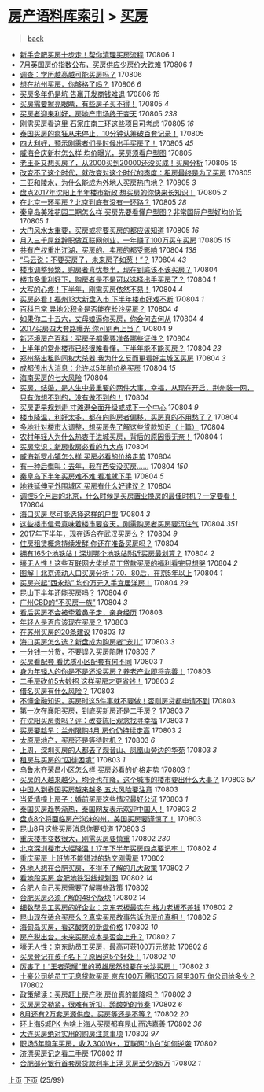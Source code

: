 [房产语料库索引](../../README.md)  > [买房](买房.md)
====
> [back](../README.md)

- [新手合肥买房十步走！帮你清理买房流程](http://jkwz.applinzi.com/ittc/6998697857316815888.html#%E6%96%B0%E6%89%8B%E5%90%88%E8%82%A5%E4%B9%B0%E6%88%BF%E5%8D%81%E6%AD%A5%E8%B5%B0%EF%BC%81%E5%B8%AE%E4%BD%A0%E6%B8%85%E7%90%86%E4%B9%B0%E6%88%BF%E6%B5%81%E7%A8%8B) 170806 *1* 
- [7月英国房价指数公布，买房供应少房价大跌难](http://jkwz.applinzi.com/ittc/6998640746092299281.html#7%E6%9C%88%E8%8B%B1%E5%9B%BD%E6%88%BF%E4%BB%B7%E6%8C%87%E6%95%B0%E5%85%AC%E5%B8%83%EF%BC%8C%E4%B9%B0%E6%88%BF%E4%BE%9B%E5%BA%94%E5%B0%91%E6%88%BF%E4%BB%B7%E5%A4%A7%E8%B7%8C%E9%9A%BE) 170806 *1* 
- [调查：学历越高越可能买房吗？](http://jkwz.applinzi.com/ittc/6998636583325271057.html#%E8%B0%83%E6%9F%A5%EF%BC%9A%E5%AD%A6%E5%8E%86%E8%B6%8A%E9%AB%98%E8%B6%8A%E5%8F%AF%E8%83%BD%E4%B9%B0%E6%88%BF%E5%90%97%EF%BC%9F) 170806  
- [想在杭州买房，你够格了吗？](http://jkwz.applinzi.com/ittc/6998591256341775377.html#%E6%83%B3%E5%9C%A8%E6%9D%AD%E5%B7%9E%E4%B9%B0%E6%88%BF%EF%BC%8C%E4%BD%A0%E5%A4%9F%E6%A0%BC%E4%BA%86%E5%90%97%EF%BC%9F) 170806 *6* 
- [买房多年仍是坑 告赢开发商钱难退](http://jkwz.applinzi.com/ittc/6998568499101041680.html#%E4%B9%B0%E6%88%BF%E5%A4%9A%E5%B9%B4%E4%BB%8D%E6%98%AF%E5%9D%91+%E5%91%8A%E8%B5%A2%E5%BC%80%E5%8F%91%E5%95%86%E9%92%B1%E9%9A%BE%E9%80%80) 170806 *16* 
- [买房需要擦亮眼睛，有些房子买不得！](http://jkwz.applinzi.com/ittc/6998427260997338129.html#%E4%B9%B0%E6%88%BF%E9%9C%80%E8%A6%81%E6%93%A6%E4%BA%AE%E7%9C%BC%E7%9D%9B%EF%BC%8C%E6%9C%89%E4%BA%9B%E6%88%BF%E5%AD%90%E4%B9%B0%E4%B8%8D%E5%BE%97%EF%BC%81) 170805 *4* 
- [买房者迎来利好，房地产市场终于变天](http://jkwz.applinzi.com/ittc/6998401893163074576.html#%E4%B9%B0%E6%88%BF%E8%80%85%E8%BF%8E%E6%9D%A5%E5%88%A9%E5%A5%BD%EF%BC%8C%E6%88%BF%E5%9C%B0%E4%BA%A7%E5%B8%82%E5%9C%BA%E7%BB%88%E4%BA%8E%E5%8F%98%E5%A4%A9) 170805 *238* 
- [刚需买房看这里 石家庄南三环这些项目可考虑](http://jkwz.applinzi.com/ittc/6998329826132624401.html#%E5%88%9A%E9%9C%80%E4%B9%B0%E6%88%BF%E7%9C%8B%E8%BF%99%E9%87%8C+%E7%9F%B3%E5%AE%B6%E5%BA%84%E5%8D%97%E4%B8%89%E7%8E%AF%E8%BF%99%E4%BA%9B%E9%A1%B9%E7%9B%AE%E5%8F%AF%E8%80%83%E8%99%91) 170805 *16* 
- [泰国买房的疯狂从未停止，10分钟认筹破百套记录！](http://jkwz.applinzi.com/ittc/6998294554690978833.html#%E6%B3%B0%E5%9B%BD%E4%B9%B0%E6%88%BF%E7%9A%84%E7%96%AF%E7%8B%82%E4%BB%8E%E6%9C%AA%E5%81%9C%E6%AD%A2%EF%BC%8C10%E5%88%86%E9%92%9F%E8%AE%A4%E7%AD%B9%E7%A0%B4%E7%99%BE%E5%A5%97%E8%AE%B0%E5%BD%95%EF%BC%81) 170805  
- [四大利好，预示刚需者们是时候出手买房了！](http://jkwz.applinzi.com/ittc/6998286889441035281.html#%E5%9B%9B%E5%A4%A7%E5%88%A9%E5%A5%BD%EF%BC%8C%E9%A2%84%E7%A4%BA%E5%88%9A%E9%9C%80%E8%80%85%E4%BB%AC%E6%98%AF%E6%97%B6%E5%80%99%E5%87%BA%E6%89%8B%E4%B9%B0%E6%88%BF%E4%BA%86%EF%BC%81) 170805 *45* 
- [威海合庆新村怎么样 均价曝光，买房须看户型图](http://jkwz.applinzi.com/ittc/6998284896131613712.html#%E5%A8%81%E6%B5%B7%E5%90%88%E5%BA%86%E6%96%B0%E6%9D%91%E6%80%8E%E4%B9%88%E6%A0%B7+%E5%9D%87%E4%BB%B7%E6%9B%9D%E5%85%89%EF%BC%8C%E4%B9%B0%E6%88%BF%E9%A1%BB%E7%9C%8B%E6%88%B7%E5%9E%8B%E5%9B%BE) 170805  
- [老王哥又想买房了，从2000买到20000还没买成！买房分析](http://jkwz.applinzi.com/ittc/6998271982309999633.html#%E8%80%81%E7%8E%8B%E5%93%A5%E5%8F%88%E6%83%B3%E4%B9%B0%E6%88%BF%E4%BA%86%EF%BC%8C%E4%BB%8E2000%E4%B9%B0%E5%88%B020000%E8%BF%98%E6%B2%A1%E4%B9%B0%E6%88%90%EF%BC%81%E4%B9%B0%E6%88%BF%E5%88%86%E6%9E%90) 170805 *15* 
- [改变不了这个时代，就改变对这个时代的态度：租房最终是为了买房](http://jkwz.applinzi.com/ittc/6998271680152339473.html#%E6%94%B9%E5%8F%98%E4%B8%8D%E4%BA%86%E8%BF%99%E4%B8%AA%E6%97%B6%E4%BB%A3%EF%BC%8C%E5%B0%B1%E6%94%B9%E5%8F%98%E5%AF%B9%E8%BF%99%E4%B8%AA%E6%97%B6%E4%BB%A3%E7%9A%84%E6%80%81%E5%BA%A6%EF%BC%9A%E7%A7%9F%E6%88%BF%E6%9C%80%E7%BB%88%E6%98%AF%E4%B8%BA%E4%BA%86%E4%B9%B0%E6%88%BF) 170805  
- [三亚和陵水，为什么能成为外地人买房热门地？](http://jkwz.applinzi.com/ittc/6998268744496055312.html#%E4%B8%89%E4%BA%9A%E5%92%8C%E9%99%B5%E6%B0%B4%EF%BC%8C%E4%B8%BA%E4%BB%80%E4%B9%88%E8%83%BD%E6%88%90%E4%B8%BA%E5%A4%96%E5%9C%B0%E4%BA%BA%E4%B9%B0%E6%88%BF%E7%83%AD%E9%97%A8%E5%9C%B0%EF%BC%9F) 170805 *3* 
- [盘点2017年沈阳上半年楼市新政 想买房的你快来长知识！](http://jkwz.applinzi.com/ittc/6998262184621376528.html#%E7%9B%98%E7%82%B92017%E5%B9%B4%E6%B2%88%E9%98%B3%E4%B8%8A%E5%8D%8A%E5%B9%B4%E6%A5%BC%E5%B8%82%E6%96%B0%E6%94%BF+%E6%83%B3%E4%B9%B0%E6%88%BF%E7%9A%84%E4%BD%A0%E5%BF%AB%E6%9D%A5%E9%95%BF%E7%9F%A5%E8%AF%86%EF%BC%81) 170805 *2* 
- [在北京一环买房？北京到底有没有一环路？](http://jkwz.applinzi.com/ittc/6998249711323317265.html#%E5%9C%A8%E5%8C%97%E4%BA%AC%E4%B8%80%E7%8E%AF%E4%B9%B0%E6%88%BF%EF%BC%9F%E5%8C%97%E4%BA%AC%E5%88%B0%E5%BA%95%E6%9C%89%E6%B2%A1%E6%9C%89%E4%B8%80%E7%8E%AF%E8%B7%AF%EF%BC%9F) 170805 *28* 
- [秦皇岛美雅花园二期怎么样 买房先要看懂户型图？非常国际户型好均价低](http://jkwz.applinzi.com/ittc/6998240926043210769.html#%E7%A7%A6%E7%9A%87%E5%B2%9B%E7%BE%8E%E9%9B%85%E8%8A%B1%E5%9B%AD%E4%BA%8C%E6%9C%9F%E6%80%8E%E4%B9%88%E6%A0%B7+%E4%B9%B0%E6%88%BF%E5%85%88%E8%A6%81%E7%9C%8B%E6%87%82%E6%88%B7%E5%9E%8B%E5%9B%BE%EF%BC%9F%E9%9D%9E%E5%B8%B8%E5%9B%BD%E9%99%85%E6%88%B7%E5%9E%8B%E5%A5%BD%E5%9D%87%E4%BB%B7%E4%BD%8E) 170805 *1* 
- [大门风水太重要，买房或将要买房的都应该知道](http://jkwz.applinzi.com/ittc/6998216714125575184.html#%E5%A4%A7%E9%97%A8%E9%A3%8E%E6%B0%B4%E5%A4%AA%E9%87%8D%E8%A6%81%EF%BC%8C%E4%B9%B0%E6%88%BF%E6%88%96%E5%B0%86%E8%A6%81%E4%B9%B0%E6%88%BF%E7%9A%84%E9%83%BD%E5%BA%94%E8%AF%A5%E7%9F%A5%E9%81%93) 170805 *16* 
- [月入三千屌丝辞职做互联网创业，一年赚了100万买车买房](http://jkwz.applinzi.com/ittc/6998095841095844880.html#%E6%9C%88%E5%85%A5%E4%B8%89%E5%8D%83%E5%B1%8C%E4%B8%9D%E8%BE%9E%E8%81%8C%E5%81%9A%E4%BA%92%E8%81%94%E7%BD%91%E5%88%9B%E4%B8%9A%EF%BC%8C%E4%B8%80%E5%B9%B4%E8%B5%9A%E4%BA%86100%E4%B8%87%E4%B9%B0%E8%BD%A6%E4%B9%B0%E6%88%BF) 170805 *15* 
- [共有产权重出江湖，买房的、卖房的都受影响](http://jkwz.applinzi.com/ittc/6998085276017361936.html#%E5%85%B1%E6%9C%89%E4%BA%A7%E6%9D%83%E9%87%8D%E5%87%BA%E6%B1%9F%E6%B9%96%EF%BC%8C%E4%B9%B0%E6%88%BF%E7%9A%84%E3%80%81%E5%8D%96%E6%88%BF%E7%9A%84%E9%83%BD%E5%8F%97%E5%BD%B1%E5%93%8D) 170804 *138* 
- [“马云说：不要买房了，未来房子如葱！”？](http://jkwz.applinzi.com/ittc/6998084407293117457.html#%E2%80%9C%E9%A9%AC%E4%BA%91%E8%AF%B4%EF%BC%9A%E4%B8%8D%E8%A6%81%E4%B9%B0%E6%88%BF%E4%BA%86%EF%BC%8C%E6%9C%AA%E6%9D%A5%E6%88%BF%E5%AD%90%E5%A6%82%E8%91%B1%EF%BC%81%E2%80%9D%EF%BC%9F) 170804 *43* 
- [楼市调整频繁，购房者喜忧参半，现在到底该不该买房？](http://jkwz.applinzi.com/ittc/6998054588522169361.html#%E6%A5%BC%E5%B8%82%E8%B0%83%E6%95%B4%E9%A2%91%E7%B9%81%EF%BC%8C%E8%B4%AD%E6%88%BF%E8%80%85%E5%96%9C%E5%BF%A7%E5%8F%82%E5%8D%8A%EF%BC%8C%E7%8E%B0%E5%9C%A8%E5%88%B0%E5%BA%95%E8%AF%A5%E4%B8%8D%E8%AF%A5%E4%B9%B0%E6%88%BF%EF%BC%9F) 170804  
- [楼市多重利好下，购房者是不是可以选择出手买房了？](http://jkwz.applinzi.com/ittc/6998054588408923153.html#%E6%A5%BC%E5%B8%82%E5%A4%9A%E9%87%8D%E5%88%A9%E5%A5%BD%E4%B8%8B%EF%BC%8C%E8%B4%AD%E6%88%BF%E8%80%85%E6%98%AF%E4%B8%8D%E6%98%AF%E5%8F%AF%E4%BB%A5%E9%80%89%E6%8B%A9%E5%87%BA%E6%89%8B%E4%B9%B0%E6%88%BF%E4%BA%86%EF%BC%9F) 170804 *1* 
- [大写的心疼！下半年，刚需买房依然不易！](http://jkwz.applinzi.com/ittc/6998027157656568849.html#%E5%A4%A7%E5%86%99%E7%9A%84%E5%BF%83%E7%96%BC%EF%BC%81%E4%B8%8B%E5%8D%8A%E5%B9%B4%EF%BC%8C%E5%88%9A%E9%9C%80%E4%B9%B0%E6%88%BF%E4%BE%9D%E7%84%B6%E4%B8%8D%E6%98%93%EF%BC%81) 170804 *4* 
- [买房必看！福州13大新盘入市 下半年楼市好戏不断](http://jkwz.applinzi.com/ittc/6998017433691227153.html#%E4%B9%B0%E6%88%BF%E5%BF%85%E7%9C%8B%EF%BC%81%E7%A6%8F%E5%B7%9E13%E5%A4%A7%E6%96%B0%E7%9B%98%E5%85%A5%E5%B8%82+%E4%B8%8B%E5%8D%8A%E5%B9%B4%E6%A5%BC%E5%B8%82%E5%A5%BD%E6%88%8F%E4%B8%8D%E6%96%AD) 170804 *1* 
- [百科日常 异地公积金是否能在长沙买房？](http://jkwz.applinzi.com/ittc/6998005292754027536.html#%E7%99%BE%E7%A7%91%E6%97%A5%E5%B8%B8+%E5%BC%82%E5%9C%B0%E5%85%AC%E7%A7%AF%E9%87%91%E6%98%AF%E5%90%A6%E8%83%BD%E5%9C%A8%E9%95%BF%E6%B2%99%E4%B9%B0%E6%88%BF%EF%BC%9F) 170804 *4* 
- [如果你二十五六，丈母娘逼你买房，你会何去何从](http://jkwz.applinzi.com/ittc/6997880914435376145.html#%E5%A6%82%E6%9E%9C%E4%BD%A0%E4%BA%8C%E5%8D%81%E4%BA%94%E5%85%AD%EF%BC%8C%E4%B8%88%E6%AF%8D%E5%A8%98%E9%80%BC%E4%BD%A0%E4%B9%B0%E6%88%BF%EF%BC%8C%E4%BD%A0%E4%BC%9A%E4%BD%95%E5%8E%BB%E4%BD%95%E4%BB%8E) 170804 *4* 
- [2017买房四大套路曝光 你可别再上当了](http://jkwz.applinzi.com/ittc/6997996980192936976.html#2017%E4%B9%B0%E6%88%BF%E5%9B%9B%E5%A4%A7%E5%A5%97%E8%B7%AF%E6%9B%9D%E5%85%89+%E4%BD%A0%E5%8F%AF%E5%88%AB%E5%86%8D%E4%B8%8A%E5%BD%93%E4%BA%86) 170804 *9* 
- [新环境房产百科：买房子都需要准备哪些证件？](http://jkwz.applinzi.com/ittc/6997995242023027729.html#%E6%96%B0%E7%8E%AF%E5%A2%83%E6%88%BF%E4%BA%A7%E7%99%BE%E7%A7%91%EF%BC%9A%E4%B9%B0%E6%88%BF%E5%AD%90%E9%83%BD%E9%9C%80%E8%A6%81%E5%87%86%E5%A4%87%E5%93%AA%E4%BA%9B%E8%AF%81%E4%BB%B6%EF%BC%9F) 170804  
- [上半年的常州楼市已经很难看懂，下半年能不能买房？](http://jkwz.applinzi.com/ittc/6997993423775466513.html#%E4%B8%8A%E5%8D%8A%E5%B9%B4%E7%9A%84%E5%B8%B8%E5%B7%9E%E6%A5%BC%E5%B8%82%E5%B7%B2%E7%BB%8F%E5%BE%88%E9%9A%BE%E7%9C%8B%E6%87%82%EF%BC%8C%E4%B8%8B%E5%8D%8A%E5%B9%B4%E8%83%BD%E4%B8%8D%E8%83%BD%E4%B9%B0%E6%88%BF%EF%BC%9F) 170804 *23* 
- [郑州祭出租购同权大杀器 我为什么反而更看好主城区买房](http://jkwz.applinzi.com/ittc/6997989404080342033.html#%E9%83%91%E5%B7%9E%E7%A5%AD%E5%87%BA%E7%A7%9F%E8%B4%AD%E5%90%8C%E6%9D%83%E5%A4%A7%E6%9D%80%E5%99%A8+%E6%88%91%E4%B8%BA%E4%BB%80%E4%B9%88%E5%8F%8D%E8%80%8C%E6%9B%B4%E7%9C%8B%E5%A5%BD%E4%B8%BB%E5%9F%8E%E5%8C%BA%E4%B9%B0%E6%88%BF) 170804 *3* 
- [成都传出大消息：允许以5年前价格买房](http://jkwz.applinzi.com/ittc/6997988146955158545.html#%E6%88%90%E9%83%BD%E4%BC%A0%E5%87%BA%E5%A4%A7%E6%B6%88%E6%81%AF%EF%BC%9A%E5%85%81%E8%AE%B8%E4%BB%A55%E5%B9%B4%E5%89%8D%E4%BB%B7%E6%A0%BC%E4%B9%B0%E6%88%BF) 170804 *15* 
- [海南买房的七大风险](http://jkwz.applinzi.com/ittc/6997981779460621328.html#%E6%B5%B7%E5%8D%97%E4%B9%B0%E6%88%BF%E7%9A%84%E4%B8%83%E5%A4%A7%E9%A3%8E%E9%99%A9) 170804  
- [买房，结婚，是人生中最重要的两件大事，幸福，从现在开启，荆州装一网，只有你想不到的，没有做不到的！](http://jkwz.applinzi.com/ittc/6997980442886931473.html#%E4%B9%B0%E6%88%BF%EF%BC%8C%E7%BB%93%E5%A9%9A%EF%BC%8C%E6%98%AF%E4%BA%BA%E7%94%9F%E4%B8%AD%E6%9C%80%E9%87%8D%E8%A6%81%E7%9A%84%E4%B8%A4%E4%BB%B6%E5%A4%A7%E4%BA%8B%EF%BC%8C%E5%B9%B8%E7%A6%8F%EF%BC%8C%E4%BB%8E%E7%8E%B0%E5%9C%A8%E5%BC%80%E5%90%AF%EF%BC%8C%E8%8D%86%E5%B7%9E%E8%A3%85%E4%B8%80%E7%BD%91%EF%BC%8C%E5%8F%AA%E6%9C%89%E4%BD%A0%E6%83%B3%E4%B8%8D%E5%88%B0%E7%9A%84%EF%BC%8C%E6%B2%A1%E6%9C%89%E5%81%9A%E4%B8%8D%E5%88%B0%E7%9A%84%EF%BC%81) 170804  
- [买房更早规划走 寸滩港全面升级或成下一个中心](http://jkwz.applinzi.com/ittc/6997975300053664784.html#%E4%B9%B0%E6%88%BF%E6%9B%B4%E6%97%A9%E8%A7%84%E5%88%92%E8%B5%B0+%E5%AF%B8%E6%BB%A9%E6%B8%AF%E5%85%A8%E9%9D%A2%E5%8D%87%E7%BA%A7%E6%88%96%E6%88%90%E4%B8%8B%E4%B8%80%E4%B8%AA%E4%B8%AD%E5%BF%83) 170804 *9* 
- [楼市降温，利好太多，都在向购房者偏移，买房真的不用愁了？](http://jkwz.applinzi.com/ittc/6997964709339595792.html#%E6%A5%BC%E5%B8%82%E9%99%8D%E6%B8%A9%EF%BC%8C%E5%88%A9%E5%A5%BD%E5%A4%AA%E5%A4%9A%EF%BC%8C%E9%83%BD%E5%9C%A8%E5%90%91%E8%B4%AD%E6%88%BF%E8%80%85%E5%81%8F%E7%A7%BB%EF%BC%8C%E4%B9%B0%E6%88%BF%E7%9C%9F%E7%9A%84%E4%B8%8D%E7%94%A8%E6%84%81%E4%BA%86%EF%BC%9F) 170804  
- [多地针对楼市大调整，想买房先了解这些贷款知识（上篇）](http://jkwz.applinzi.com/ittc/6997957657640829968.html#%E5%A4%9A%E5%9C%B0%E9%92%88%E5%AF%B9%E6%A5%BC%E5%B8%82%E5%A4%A7%E8%B0%83%E6%95%B4%EF%BC%8C%E6%83%B3%E4%B9%B0%E6%88%BF%E5%85%88%E4%BA%86%E8%A7%A3%E8%BF%99%E4%BA%9B%E8%B4%B7%E6%AC%BE%E7%9F%A5%E8%AF%86%EF%BC%88%E4%B8%8A%E7%AF%87%EF%BC%89) 170804  
- [农村年轻人为什么热衷于进城买房，背后的原因很无奈！](http://jkwz.applinzi.com/ittc/6997953865897739280.html#%E5%86%9C%E6%9D%91%E5%B9%B4%E8%BD%BB%E4%BA%BA%E4%B8%BA%E4%BB%80%E4%B9%88%E7%83%AD%E8%A1%B7%E4%BA%8E%E8%BF%9B%E5%9F%8E%E4%B9%B0%E6%88%BF%EF%BC%8C%E8%83%8C%E5%90%8E%E7%9A%84%E5%8E%9F%E5%9B%A0%E5%BE%88%E6%97%A0%E5%A5%88%EF%BC%81) 170804 *1* 
- [买房常识：新房收房必看的九大点](http://jkwz.applinzi.com/ittc/6997950459569243153.html#%E4%B9%B0%E6%88%BF%E5%B8%B8%E8%AF%86%EF%BC%9A%E6%96%B0%E6%88%BF%E6%94%B6%E6%88%BF%E5%BF%85%E7%9C%8B%E7%9A%84%E4%B9%9D%E5%A4%A7%E7%82%B9) 170804  
- [威海新罗小镇怎么样 买房必看的价格走势](http://jkwz.applinzi.com/ittc/6997950185488253968.html#%E5%A8%81%E6%B5%B7%E6%96%B0%E7%BD%97%E5%B0%8F%E9%95%87%E6%80%8E%E4%B9%88%E6%A0%B7+%E4%B9%B0%E6%88%BF%E5%BF%85%E7%9C%8B%E7%9A%84%E4%BB%B7%E6%A0%BC%E8%B5%B0%E5%8A%BF) 170804  
- [有一种后悔叫：去年，我在西安没买房……](http://jkwz.applinzi.com/ittc/6997916696818746384.html#%E6%9C%89%E4%B8%80%E7%A7%8D%E5%90%8E%E6%82%94%E5%8F%AB%EF%BC%9A%E5%8E%BB%E5%B9%B4%EF%BC%8C%E6%88%91%E5%9C%A8%E8%A5%BF%E5%AE%89%E6%B2%A1%E4%B9%B0%E6%88%BF%E2%80%A6%E2%80%A6) 170804 *150* 
- [秦皇岛下半年买房难不难 看准就下手](http://jkwz.applinzi.com/ittc/6997907813932991504.html#%E7%A7%A6%E7%9A%87%E5%B2%9B%E4%B8%8B%E5%8D%8A%E5%B9%B4%E4%B9%B0%E6%88%BF%E9%9A%BE%E4%B8%8D%E9%9A%BE+%E7%9C%8B%E5%87%86%E5%B0%B1%E4%B8%8B%E6%89%8B) 170804 *5* 
- [地铁延伸至外围城区 买房有什么好建议？](http://jkwz.applinzi.com/ittc/6997875933938451473.html#%E5%9C%B0%E9%93%81%E5%BB%B6%E4%BC%B8%E8%87%B3%E5%A4%96%E5%9B%B4%E5%9F%8E%E5%8C%BA+%E4%B9%B0%E6%88%BF%E6%9C%89%E4%BB%80%E4%B9%88%E5%A5%BD%E5%BB%BA%E8%AE%AE%EF%BC%9F) 170804  
- [调控5个月后的北京，什么时候是买房置业换房的最佳时机？一定要看！](http://jkwz.applinzi.com/ittc/6997903226421380112.html#%E8%B0%83%E6%8E%A75%E4%B8%AA%E6%9C%88%E5%90%8E%E7%9A%84%E5%8C%97%E4%BA%AC%EF%BC%8C%E4%BB%80%E4%B9%88%E6%97%B6%E5%80%99%E6%98%AF%E4%B9%B0%E6%88%BF%E7%BD%AE%E4%B8%9A%E6%8D%A2%E6%88%BF%E7%9A%84%E6%9C%80%E4%BD%B3%E6%97%B6%E6%9C%BA%EF%BC%9F%E4%B8%80%E5%AE%9A%E8%A6%81%E7%9C%8B%EF%BC%81) 170804  
- [海口买房 尽可能选择这样的户型](http://jkwz.applinzi.com/ittc/6997897189811291152.html#%E6%B5%B7%E5%8F%A3%E4%B9%B0%E6%88%BF+%E5%B0%BD%E5%8F%AF%E8%83%BD%E9%80%89%E6%8B%A9%E8%BF%99%E6%A0%B7%E7%9A%84%E6%88%B7%E5%9E%8B) 170804 *3* 
- [这些楼市信号意味着楼市要变天，刚需购房者买房要沉住气](http://jkwz.applinzi.com/ittc/6997896307300369424.html#%E8%BF%99%E4%BA%9B%E6%A5%BC%E5%B8%82%E4%BF%A1%E5%8F%B7%E6%84%8F%E5%91%B3%E7%9D%80%E6%A5%BC%E5%B8%82%E8%A6%81%E5%8F%98%E5%A4%A9%EF%BC%8C%E5%88%9A%E9%9C%80%E8%B4%AD%E6%88%BF%E8%80%85%E4%B9%B0%E6%88%BF%E8%A6%81%E6%B2%89%E4%BD%8F%E6%B0%94) 170804 *351* 
- [2017年下半年，现在适合在武汉买房么？](http://jkwz.applinzi.com/ittc/6997893493195015185.html#2017%E5%B9%B4%E4%B8%8B%E5%8D%8A%E5%B9%B4%EF%BC%8C%E7%8E%B0%E5%9C%A8%E9%80%82%E5%90%88%E5%9C%A8%E6%AD%A6%E6%B1%89%E4%B9%B0%E6%88%BF%E4%B9%88%EF%BC%9F) 170804 *9* 
- [住房租赁概念持续发酵 你还在准备买房吗？](http://jkwz.applinzi.com/ittc/6997885484205081617.html#%E4%BD%8F%E6%88%BF%E7%A7%9F%E8%B5%81%E6%A6%82%E5%BF%B5%E6%8C%81%E7%BB%AD%E5%8F%91%E9%85%B5+%E4%BD%A0%E8%BF%98%E5%9C%A8%E5%87%86%E5%A4%87%E4%B9%B0%E6%88%BF%E5%90%97%EF%BC%9F) 170804  
- [拥有165个地铁站！深圳哪个地铁站附近买房最划算？](http://jkwz.applinzi.com/ittc/6997635782255576080.html#%E6%8B%A5%E6%9C%89165%E4%B8%AA%E5%9C%B0%E9%93%81%E7%AB%99%EF%BC%81%E6%B7%B1%E5%9C%B3%E5%93%AA%E4%B8%AA%E5%9C%B0%E9%93%81%E7%AB%99%E9%99%84%E8%BF%91%E4%B9%B0%E6%88%BF%E6%9C%80%E5%88%92%E7%AE%97%EF%BC%9F) 170804 *2* 
- [壕无人性！这些互联网大佬给员工贷款买房的福利看完只想哭](http://jkwz.applinzi.com/ittc/6997577797676303376.html#%E5%A3%95%E6%97%A0%E4%BA%BA%E6%80%A7%EF%BC%81%E8%BF%99%E4%BA%9B%E4%BA%92%E8%81%94%E7%BD%91%E5%A4%A7%E4%BD%AC%E7%BB%99%E5%91%98%E5%B7%A5%E8%B4%B7%E6%AC%BE%E4%B9%B0%E6%88%BF%E7%9A%84%E7%A6%8F%E5%88%A9%E7%9C%8B%E5%AE%8C%E5%8F%AA%E6%83%B3%E5%93%AD) 170804 *2* 
- [图解｜北京流动人口买房分析：70、80后，在京5年以上](http://jkwz.applinzi.com/ittc/6997872204187173905.html#%E5%9B%BE%E8%A7%A3%EF%BD%9C%E5%8C%97%E4%BA%AC%E6%B5%81%E5%8A%A8%E4%BA%BA%E5%8F%A3%E4%B9%B0%E6%88%BF%E5%88%86%E6%9E%90%EF%BC%9A70%E3%80%8180%E5%90%8E%EF%BC%8C%E5%9C%A8%E4%BA%AC5%E5%B9%B4%E4%BB%A5%E4%B8%8A) 170804 *1* 
- [买房兴起“西永热” 均价万元入手宜居洋房！](http://jkwz.applinzi.com/ittc/6997865918754194448.html#%E4%B9%B0%E6%88%BF%E5%85%B4%E8%B5%B7%E2%80%9C%E8%A5%BF%E6%B0%B8%E7%83%AD%E2%80%9D+%E5%9D%87%E4%BB%B7%E4%B8%87%E5%85%83%E5%85%A5%E6%89%8B%E5%AE%9C%E5%B1%85%E6%B4%8B%E6%88%BF%EF%BC%81) 170804 *29* 
- [昆山下半年还能买房吗？](http://jkwz.applinzi.com/ittc/6997838716666905617.html#%E6%98%86%E5%B1%B1%E4%B8%8B%E5%8D%8A%E5%B9%B4%E8%BF%98%E8%83%BD%E4%B9%B0%E6%88%BF%E5%90%97%EF%BC%9F) 170804 *6* 
- [广州CBD的“不买房一族”](http://jkwz.applinzi.com/ittc/6997749604857414673.html#%E5%B9%BF%E5%B7%9ECBD%E7%9A%84%E2%80%9C%E4%B8%8D%E4%B9%B0%E6%88%BF%E4%B8%80%E6%97%8F%E2%80%9D) 170804 *3* 
- [看后买房不会被牵着鼻子走，亲身经历](http://jkwz.applinzi.com/ittc/6997716286787044369.html#%E7%9C%8B%E5%90%8E%E4%B9%B0%E6%88%BF%E4%B8%8D%E4%BC%9A%E8%A2%AB%E7%89%B5%E7%9D%80%E9%BC%BB%E5%AD%90%E8%B5%B0%EF%BC%8C%E4%BA%B2%E8%BA%AB%E7%BB%8F%E5%8E%86) 170803  
- [年轻人是否应该现在买房？](http://jkwz.applinzi.com/ittc/6997715409896473617.html#%E5%B9%B4%E8%BD%BB%E4%BA%BA%E6%98%AF%E5%90%A6%E5%BA%94%E8%AF%A5%E7%8E%B0%E5%9C%A8%E4%B9%B0%E6%88%BF%EF%BC%9F) 170803  
- [在苏州买房的20条建议](http://jkwz.applinzi.com/ittc/6997667258045039632.html#%E5%9C%A8%E8%8B%8F%E5%B7%9E%E4%B9%B0%E6%88%BF%E7%9A%8420%E6%9D%A1%E5%BB%BA%E8%AE%AE) 170803 *13* 
- [海口买房怎么选？新盘成为购房者“宠儿”](http://jkwz.applinzi.com/ittc/6997632320331580432.html#%E6%B5%B7%E5%8F%A3%E4%B9%B0%E6%88%BF%E6%80%8E%E4%B9%88%E9%80%89%EF%BC%9F%E6%96%B0%E7%9B%98%E6%88%90%E4%B8%BA%E8%B4%AD%E6%88%BF%E8%80%85%E2%80%9C%E5%AE%A0%E5%84%BF%E2%80%9D) 170803 *3* 
- [一分钱一分货，不要误入买房陷阱](http://jkwz.applinzi.com/ittc/6997640305699193872.html#%E4%B8%80%E5%88%86%E9%92%B1%E4%B8%80%E5%88%86%E8%B4%A7%EF%BC%8C%E4%B8%8D%E8%A6%81%E8%AF%AF%E5%85%A5%E4%B9%B0%E6%88%BF%E9%99%B7%E9%98%B1) 170803 *7* 
- [买房看配套 看优质小区配套有何不同](http://jkwz.applinzi.com/ittc/6997605500114699281.html#%E4%B9%B0%E6%88%BF%E7%9C%8B%E9%85%8D%E5%A5%97+%E7%9C%8B%E4%BC%98%E8%B4%A8%E5%B0%8F%E5%8C%BA%E9%85%8D%E5%A5%97%E6%9C%89%E4%BD%95%E4%B8%8D%E5%90%8C) 170803 *1* 
- [身为年轻人的你是不是还没买房？养老产业即将完善！](http://jkwz.applinzi.com/ittc/6997638647485301776.html#%E8%BA%AB%E4%B8%BA%E5%B9%B4%E8%BD%BB%E4%BA%BA%E7%9A%84%E4%BD%A0%E6%98%AF%E4%B8%8D%E6%98%AF%E8%BF%98%E6%B2%A1%E4%B9%B0%E6%88%BF%EF%BC%9F%E5%85%BB%E8%80%81%E4%BA%A7%E4%B8%9A%E5%8D%B3%E5%B0%86%E5%AE%8C%E5%96%84%EF%BC%81) 170803  
- [二手房砍价5大妙招 这样买房才更省钱！](http://jkwz.applinzi.com/ittc/6997637326766081040.html#%E4%BA%8C%E6%89%8B%E6%88%BF%E7%A0%8D%E4%BB%B75%E5%A4%A7%E5%A6%99%E6%8B%9B+%E8%BF%99%E6%A0%B7%E4%B9%B0%E6%88%BF%E6%89%8D%E6%9B%B4%E7%9C%81%E9%92%B1%EF%BC%81) 170803 *2* 
- [借名买房有什么风险？](http://jkwz.applinzi.com/ittc/6997628543956419600.html#%E5%80%9F%E5%90%8D%E4%B9%B0%E6%88%BF%E6%9C%89%E4%BB%80%E4%B9%88%E9%A3%8E%E9%99%A9%EF%BC%9F) 170803  
- [不懂金融知识，买房时这5件事就不要做！否则房贷都申请不到](http://jkwz.applinzi.com/ittc/6997627208322253840.html#%E4%B8%8D%E6%87%82%E9%87%91%E8%9E%8D%E7%9F%A5%E8%AF%86%EF%BC%8C%E4%B9%B0%E6%88%BF%E6%97%B6%E8%BF%995%E4%BB%B6%E4%BA%8B%E5%B0%B1%E4%B8%8D%E8%A6%81%E5%81%9A%EF%BC%81%E5%90%A6%E5%88%99%E6%88%BF%E8%B4%B7%E9%83%BD%E7%94%B3%E8%AF%B7%E4%B8%8D%E5%88%B0) 170803  
- [第一次在襄阳买房，到底买新房还是二手房？](http://jkwz.applinzi.com/ittc/6997622992530834449.html#%E7%AC%AC%E4%B8%80%E6%AC%A1%E5%9C%A8%E8%A5%84%E9%98%B3%E4%B9%B0%E6%88%BF%EF%BC%8C%E5%88%B0%E5%BA%95%E4%B9%B0%E6%96%B0%E6%88%BF%E8%BF%98%E6%98%AF%E4%BA%8C%E6%89%8B%E6%88%BF%EF%BC%9F) 170803 *7* 
- [在沈阳买房贵吗？评：改变陈旧观念找寻幸福](http://jkwz.applinzi.com/ittc/6997611437542081552.html#%E5%9C%A8%E6%B2%88%E9%98%B3%E4%B9%B0%E6%88%BF%E8%B4%B5%E5%90%97%EF%BC%9F%E8%AF%84%EF%BC%9A%E6%94%B9%E5%8F%98%E9%99%88%E6%97%A7%E8%A7%82%E5%BF%B5%E6%89%BE%E5%AF%BB%E5%B9%B8%E7%A6%8F) 170803 *1* 
- [买房要趁早：兰州限购4月 房价仍持续走高](http://jkwz.applinzi.com/ittc/6997603399854720016.html#%E4%B9%B0%E6%88%BF%E8%A6%81%E8%B6%81%E6%97%A9%EF%BC%9A%E5%85%B0%E5%B7%9E%E9%99%90%E8%B4%AD4%E6%9C%88+%E6%88%BF%E4%BB%B7%E4%BB%8D%E6%8C%81%E7%BB%AD%E8%B5%B0%E9%AB%98) 170803 *2* 
- [太原房地产，买房还是等待时机？](http://jkwz.applinzi.com/ittc/6997597266670781457.html#%E5%A4%AA%E5%8E%9F%E6%88%BF%E5%9C%B0%E4%BA%A7%EF%BC%8C%E4%B9%B0%E6%88%BF%E8%BF%98%E6%98%AF%E7%AD%89%E5%BE%85%E6%97%B6%E6%9C%BA%EF%BC%9F) 170803 *6* 
- [上周，深圳买房的人都去了观音山、凤凰山旁边的华苑](http://jkwz.applinzi.com/ittc/6997585519087977489.html#%E4%B8%8A%E5%91%A8%EF%BC%8C%E6%B7%B1%E5%9C%B3%E4%B9%B0%E6%88%BF%E7%9A%84%E4%BA%BA%E9%83%BD%E5%8E%BB%E4%BA%86%E8%A7%82%E9%9F%B3%E5%B1%B1%E3%80%81%E5%87%A4%E5%87%B0%E5%B1%B1%E6%97%81%E8%BE%B9%E7%9A%84%E5%8D%8E%E8%8B%91) 170803 *3* 
- [租房与买房的“囚徒困境”](http://jkwz.applinzi.com/ittc/6997584473141806096.html#%E7%A7%9F%E6%88%BF%E4%B8%8E%E4%B9%B0%E6%88%BF%E7%9A%84%E2%80%9C%E5%9B%9A%E5%BE%92%E5%9B%B0%E5%A2%83%E2%80%9D) 170803 *1* 
- [乌鲁木齐荣昌小区怎么样 买房必看的价格走势](http://jkwz.applinzi.com/ittc/6997579247483618320.html#%E4%B9%8C%E9%B2%81%E6%9C%A8%E9%BD%90%E8%8D%A3%E6%98%8C%E5%B0%8F%E5%8C%BA%E6%80%8E%E4%B9%88%E6%A0%B7+%E4%B9%B0%E6%88%BF%E5%BF%85%E7%9C%8B%E7%9A%84%E4%BB%B7%E6%A0%BC%E8%B5%B0%E5%8A%BF) 170803 *1* 
- [买房的人越来越少，均价也在降，这个城市的楼市要出什么大事？](http://jkwz.applinzi.com/ittc/6997542993337517072.html#%E4%B9%B0%E6%88%BF%E7%9A%84%E4%BA%BA%E8%B6%8A%E6%9D%A5%E8%B6%8A%E5%B0%91%EF%BC%8C%E5%9D%87%E4%BB%B7%E4%B9%9F%E5%9C%A8%E9%99%8D%EF%BC%8C%E8%BF%99%E4%B8%AA%E5%9F%8E%E5%B8%82%E7%9A%84%E6%A5%BC%E5%B8%82%E8%A6%81%E5%87%BA%E4%BB%80%E4%B9%88%E5%A4%A7%E4%BA%8B%EF%BC%9F) 170803 *57* 
- [中国人到泰国买房越来越多 五大风险要注意](http://jkwz.applinzi.com/ittc/6997525092572333073.html#%E4%B8%AD%E5%9B%BD%E4%BA%BA%E5%88%B0%E6%B3%B0%E5%9B%BD%E4%B9%B0%E6%88%BF%E8%B6%8A%E6%9D%A5%E8%B6%8A%E5%A4%9A+%E4%BA%94%E5%A4%A7%E9%A3%8E%E9%99%A9%E8%A6%81%E6%B3%A8%E6%84%8F) 170803  
- [当爱情撞上房子：婚前买房这些情况最好公证](http://jkwz.applinzi.com/ittc/6997524191015076880.html#%E5%BD%93%E7%88%B1%E6%83%85%E6%92%9E%E4%B8%8A%E6%88%BF%E5%AD%90%EF%BC%9A%E5%A9%9A%E5%89%8D%E4%B9%B0%E6%88%BF%E8%BF%99%E4%BA%9B%E6%83%85%E5%86%B5%E6%9C%80%E5%A5%BD%E5%85%AC%E8%AF%81) 170803 *1* 
- [泰国买房趋势渐热，泰国网友表示欢迎中国人！](http://jkwz.applinzi.com/ittc/6997516206373078033.html#%E6%B3%B0%E5%9B%BD%E4%B9%B0%E6%88%BF%E8%B6%8B%E5%8A%BF%E6%B8%90%E7%83%AD%EF%BC%8C%E6%B3%B0%E5%9B%BD%E7%BD%91%E5%8F%8B%E8%A1%A8%E7%A4%BA%E6%AC%A2%E8%BF%8E%E4%B8%AD%E5%9B%BD%E4%BA%BA%EF%BC%81) 170803 *2* 
- [盘点8个将面临房产泡沫的州，美国买房要谨慎了！](http://jkwz.applinzi.com/ittc/6997496845453231120.html#%E7%9B%98%E7%82%B98%E4%B8%AA%E5%B0%86%E9%9D%A2%E4%B8%B4%E6%88%BF%E4%BA%A7%E6%B3%A1%E6%B2%AB%E7%9A%84%E5%B7%9E%EF%BC%8C%E7%BE%8E%E5%9B%BD%E4%B9%B0%E6%88%BF%E8%A6%81%E8%B0%A8%E6%85%8E%E4%BA%86%EF%BC%81) 170803  
- [昆山8月这些买房消息你要知道](http://jkwz.applinzi.com/ittc/6997490986199286801.html#%E6%98%86%E5%B1%B18%E6%9C%88%E8%BF%99%E4%BA%9B%E4%B9%B0%E6%88%BF%E6%B6%88%E6%81%AF%E4%BD%A0%E8%A6%81%E7%9F%A5%E9%81%93) 170803 *3* 
- [重庆楼市变数很大，刚需买房要慎重](http://jkwz.applinzi.com/ittc/6997319830209037329.html#%E9%87%8D%E5%BA%86%E6%A5%BC%E5%B8%82%E5%8F%98%E6%95%B0%E5%BE%88%E5%A4%A7%EF%BC%8C%E5%88%9A%E9%9C%80%E4%B9%B0%E6%88%BF%E8%A6%81%E6%85%8E%E9%87%8D) 170802 *230* 
- [北京深圳楼市大幅降温！17年下半年买房四点要记牢！](http://jkwz.applinzi.com/ittc/6997267991103013904.html#%E5%8C%97%E4%BA%AC%E6%B7%B1%E5%9C%B3%E6%A5%BC%E5%B8%82%E5%A4%A7%E5%B9%85%E9%99%8D%E6%B8%A9%EF%BC%8117%E5%B9%B4%E4%B8%8B%E5%8D%8A%E5%B9%B4%E4%B9%B0%E6%88%BF%E5%9B%9B%E7%82%B9%E8%A6%81%E8%AE%B0%E7%89%A2%EF%BC%81) 170802 *4* 
- [重庆买房 上班族不能错过的轨交刚需房](http://jkwz.applinzi.com/ittc/6997259291499955216.html#%E9%87%8D%E5%BA%86%E4%B9%B0%E6%88%BF+%E4%B8%8A%E7%8F%AD%E6%97%8F%E4%B8%8D%E8%83%BD%E9%94%99%E8%BF%87%E7%9A%84%E8%BD%A8%E4%BA%A4%E5%88%9A%E9%9C%80%E6%88%BF) 170802  
- [外地人想在合肥买房，不得不了解的几大政策](http://jkwz.applinzi.com/ittc/6997254983878444048.html#%E5%A4%96%E5%9C%B0%E4%BA%BA%E6%83%B3%E5%9C%A8%E5%90%88%E8%82%A5%E4%B9%B0%E6%88%BF%EF%BC%8C%E4%B8%8D%E5%BE%97%E4%B8%8D%E4%BA%86%E8%A7%A3%E7%9A%84%E5%87%A0%E5%A4%A7%E6%94%BF%E7%AD%96) 170802 *7* 
- [看地段买房 合肥地铁沿线规划图](http://jkwz.applinzi.com/ittc/6997254977075282960.html#%E7%9C%8B%E5%9C%B0%E6%AE%B5%E4%B9%B0%E6%88%BF+%E5%90%88%E8%82%A5%E5%9C%B0%E9%93%81%E6%B2%BF%E7%BA%BF%E8%A7%84%E5%88%92%E5%9B%BE) 170802 *14* 
- [合肥人自己买房需要了解哪些政策](http://jkwz.applinzi.com/ittc/6997254972780315665.html#%E5%90%88%E8%82%A5%E4%BA%BA%E8%87%AA%E5%B7%B1%E4%B9%B0%E6%88%BF%E9%9C%80%E8%A6%81%E4%BA%86%E8%A7%A3%E5%93%AA%E4%BA%9B%E6%94%BF%E7%AD%96) 170802  
- [合肥买房必须了解的48个版块](http://jkwz.applinzi.com/ittc/6997254969340986384.html#%E5%90%88%E8%82%A5%E4%B9%B0%E6%88%BF%E5%BF%85%E9%A1%BB%E4%BA%86%E8%A7%A3%E7%9A%8448%E4%B8%AA%E7%89%88%E5%9D%97) 170802 *14* 
- [细数帮员工买房的好企业：京东老板最实在 格力老板不差钱](http://jkwz.applinzi.com/ittc/6997247573201781776.html#%E7%BB%86%E6%95%B0%E5%B8%AE%E5%91%98%E5%B7%A5%E4%B9%B0%E6%88%BF%E7%9A%84%E5%A5%BD%E4%BC%81%E4%B8%9A%EF%BC%9A%E4%BA%AC%E4%B8%9C%E8%80%81%E6%9D%BF%E6%9C%80%E5%AE%9E%E5%9C%A8+%E6%A0%BC%E5%8A%9B%E8%80%81%E6%9D%BF%E4%B8%8D%E5%B7%AE%E9%92%B1) 170802 *2* 
- [昆山现在适合买房么？真实买房故事告诉你房价真相！](http://jkwz.applinzi.com/ittc/6997246706142675985.html#%E6%98%86%E5%B1%B1%E7%8E%B0%E5%9C%A8%E9%80%82%E5%90%88%E4%B9%B0%E6%88%BF%E4%B9%88%EF%BC%9F%E7%9C%9F%E5%AE%9E%E4%B9%B0%E6%88%BF%E6%95%85%E4%BA%8B%E5%91%8A%E8%AF%89%E4%BD%A0%E6%88%BF%E4%BB%B7%E7%9C%9F%E7%9B%B8%EF%BC%81) 170802 *5* 
- [海甸岛买房，看这酸爽的新盘价格](http://jkwz.applinzi.com/ittc/6997244280249517072.html#%E6%B5%B7%E7%94%B8%E5%B2%9B%E4%B9%B0%E6%88%BF%EF%BC%8C%E7%9C%8B%E8%BF%99%E9%85%B8%E7%88%BD%E7%9A%84%E6%96%B0%E7%9B%98%E4%BB%B7%E6%A0%BC) 170802 *10* 
- [房产税出台，未来买房成本是否会上升？](http://jkwz.applinzi.com/ittc/6997236309729739792.html#%E6%88%BF%E4%BA%A7%E7%A8%8E%E5%87%BA%E5%8F%B0%EF%BC%8C%E6%9C%AA%E6%9D%A5%E4%B9%B0%E6%88%BF%E6%88%90%E6%9C%AC%E6%98%AF%E5%90%A6%E4%BC%9A%E4%B8%8A%E5%8D%87%EF%BC%9F) 170802 *7* 
- [壕无人性：京东助员工买房，最高可获100万元贷款](http://jkwz.applinzi.com/ittc/6997203754628416529.html#%E5%A3%95%E6%97%A0%E4%BA%BA%E6%80%A7%EF%BC%9A%E4%BA%AC%E4%B8%9C%E5%8A%A9%E5%91%98%E5%B7%A5%E4%B9%B0%E6%88%BF%EF%BC%8C%E6%9C%80%E9%AB%98%E5%8F%AF%E8%8E%B7100%E4%B8%87%E5%85%83%E8%B4%B7%E6%AC%BE) 170802 *8* 
- [买房登记在孩子名下？原因这5个好处！](http://jkwz.applinzi.com/ittc/6997182662832555024.html#%E4%B9%B0%E6%88%BF%E7%99%BB%E8%AE%B0%E5%9C%A8%E5%AD%A9%E5%AD%90%E5%90%8D%E4%B8%8B%EF%BC%9F%E5%8E%9F%E5%9B%A0%E8%BF%995%E4%B8%AA%E5%A5%BD%E5%A4%84%EF%BC%81) 170802 *10* 
- [厉害了！“王者荣耀”里的英雄居然想要在长沙买房！](http://jkwz.applinzi.com/ittc/6997169192410022928.html#%E5%8E%89%E5%AE%B3%E4%BA%86%EF%BC%81%E2%80%9C%E7%8E%8B%E8%80%85%E8%8D%A3%E8%80%80%E2%80%9D%E9%87%8C%E7%9A%84%E8%8B%B1%E9%9B%84%E5%B1%85%E7%84%B6%E6%83%B3%E8%A6%81%E5%9C%A8%E9%95%BF%E6%B2%99%E4%B9%B0%E6%88%BF%EF%BC%81) 170802 *3* 
- [土豪公司给员工无息贷款买房 京东100万 腾讯50万 阿里30万 你公司给多少？](http://jkwz.applinzi.com/ittc/6997166533829461008.html#%E5%9C%9F%E8%B1%AA%E5%85%AC%E5%8F%B8%E7%BB%99%E5%91%98%E5%B7%A5%E6%97%A0%E6%81%AF%E8%B4%B7%E6%AC%BE%E4%B9%B0%E6%88%BF+%E4%BA%AC%E4%B8%9C100%E4%B8%87+%E8%85%BE%E8%AE%AF50%E4%B8%87+%E9%98%BF%E9%87%8C30%E4%B8%87+%E4%BD%A0%E5%85%AC%E5%8F%B8%E7%BB%99%E5%A4%9A%E5%B0%91%EF%BC%9F) 170802  
- [政策解读：买房赶上房产税 房价真的能降吗？](http://jkwz.applinzi.com/ittc/6997148983280272400.html#%E6%94%BF%E7%AD%96%E8%A7%A3%E8%AF%BB%EF%BC%9A%E4%B9%B0%E6%88%BF%E8%B5%B6%E4%B8%8A%E6%88%BF%E4%BA%A7%E7%A8%8E+%E6%88%BF%E4%BB%B7%E7%9C%9F%E7%9A%84%E8%83%BD%E9%99%8D%E5%90%97%EF%BC%9F) 170802 *3* 
- [买房房贷勒紧，很难有折扣，舔酸奶的节奏](http://jkwz.applinzi.com/ittc/6997142483279299601.html#%E4%B9%B0%E6%88%BF%E6%88%BF%E8%B4%B7%E5%8B%92%E7%B4%A7%EF%BC%8C%E5%BE%88%E9%9A%BE%E6%9C%89%E6%8A%98%E6%89%A3%EF%BC%8C%E8%88%94%E9%85%B8%E5%A5%B6%E7%9A%84%E8%8A%82%E5%A5%8F) 170802 *6* 
- [8月还有2万套房源供应，买房等还是不等？](http://jkwz.applinzi.com/ittc/6997144099868902417.html#8%E6%9C%88%E8%BF%98%E6%9C%892%E4%B8%87%E5%A5%97%E6%88%BF%E6%BA%90%E4%BE%9B%E5%BA%94%EF%BC%8C%E4%B9%B0%E6%88%BF%E7%AD%89%E8%BF%98%E6%98%AF%E4%B8%8D%E7%AD%89%EF%BC%9F) 170802 *20* 
- [环上海5城PK 为啥上海人买房都弃昆山而选嘉善](http://jkwz.applinzi.com/ittc/6997143233921287185.html#%E7%8E%AF%E4%B8%8A%E6%B5%B75%E5%9F%8EPK+%E4%B8%BA%E5%95%A5%E4%B8%8A%E6%B5%B7%E4%BA%BA%E4%B9%B0%E6%88%BF%E9%83%BD%E5%BC%83%E6%98%86%E5%B1%B1%E8%80%8C%E9%80%89%E5%98%89%E5%96%84) 170802 *36* 
- [大连买房绝对实用的购房注意事项](http://jkwz.applinzi.com/ittc/6997139542795355153.html#%E5%A4%A7%E8%BF%9E%E4%B9%B0%E6%88%BF%E7%BB%9D%E5%AF%B9%E5%AE%9E%E7%94%A8%E7%9A%84%E8%B4%AD%E6%88%BF%E6%B3%A8%E6%84%8F%E4%BA%8B%E9%A1%B9) 170802 *97* 
- [职场5年购车买房，收入300W+，互联网“小白”如何逆袭](http://jkwz.applinzi.com/ittc/6997137222367970320.html#%E8%81%8C%E5%9C%BA5%E5%B9%B4%E8%B4%AD%E8%BD%A6%E4%B9%B0%E6%88%BF%EF%BC%8C%E6%94%B6%E5%85%A5300W%2B%EF%BC%8C%E4%BA%92%E8%81%94%E7%BD%91%E2%80%9C%E5%B0%8F%E7%99%BD%E2%80%9D%E5%A6%82%E4%BD%95%E9%80%86%E8%A2%AD) 170802  
- [济漂买房记之看二手房](http://jkwz.applinzi.com/ittc/6997135817984967697.html#%E6%B5%8E%E6%BC%82%E4%B9%B0%E6%88%BF%E8%AE%B0%E4%B9%8B%E7%9C%8B%E4%BA%8C%E6%89%8B%E6%88%BF) 170802 *11* 
- [合肥部分银行首套房贷款利率上浮 买房至少涨5万](http://jkwz.applinzi.com/ittc/6997135180488508433.html#%E5%90%88%E8%82%A5%E9%83%A8%E5%88%86%E9%93%B6%E8%A1%8C%E9%A6%96%E5%A5%97%E6%88%BF%E8%B4%B7%E6%AC%BE%E5%88%A9%E7%8E%87%E4%B8%8A%E6%B5%AE+%E4%B9%B0%E6%88%BF%E8%87%B3%E5%B0%91%E6%B6%A85%E4%B8%87) 170802 *1* 


 [上页](买房26.md) [下页](买房24.md)          (25/99)